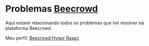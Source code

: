# Problemas [Beecrowd](https://www.beecrowd.com.br/)

Aqui estarei relacionando todos os problemas que irei resolver na plataforma Beecrowd.

Meu perfil: [Beecrowd Hygor Rasec](https://www.beecrowd.com.br/judge/pt/profile/697090)
